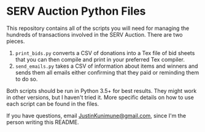 SERV Auction Python Files
=========================

This repository contains all of the scripts you will need for managing the hundreds of transactions involved in the SERV Auction. There are two pieces.

1. `print_bids.py` converts a CSV of donations into a Tex file of bid sheets that you can then compile and print in your preferred Tex compiler.
2. `send_emails.py` takes a CSV of information about items and winners and sends them all emails either confirming that they paid or reminding them to do so.

Both scripts should be run in Python 3.5+ for best results. They might work in other versions, but I haven't tried it. More specific details on how to use each script can be found in the files.

If you have questions, email JustinKunimune@gmail.com, since I'm the person writing this README.

